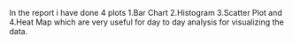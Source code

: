 In the report i have done 4 plots
1.Bar Chart
2.Histogram
3.Scatter Plot and
4.Heat Map
 which are very useful for day to day analysis for visualizing the data.
